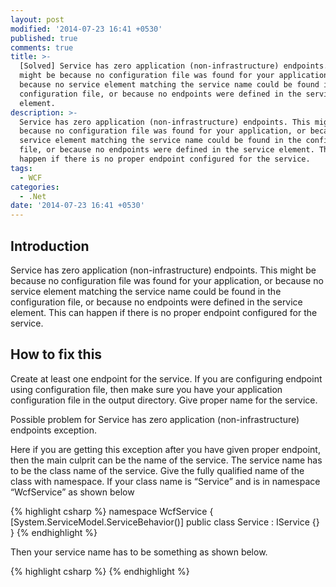 ```yaml
---
layout: post
modified: '2014-07-23 16:41 +0530'
published: true
comments: true
title: >-
  [Solved] Service has zero application (non-infrastructure) endpoints. This
  might be because no configuration file was found for your application, or
  because no service element matching the service name could be found in the
  configuration file, or because no endpoints were defined in the service
  element.
description: >-
  Service has zero application (non-infrastructure) endpoints. This might be
  because no configuration file was found for your application, or because no
  service element matching the service name could be found in the configuration
  file, or because no endpoints were defined in the service element. This can
  happen if there is no proper endpoint configured for the service.
tags:
  - WCF
categories:
  - .Net
date: '2014-07-23 16:41 +0530'
---
```

## Introduction

Service has zero application (non-infrastructure) endpoints. This might be because no configuration file was found for your application, or because no service element matching the service name could be found in the configuration file, or because no endpoints were defined in the service element. This can happen if there is no proper endpoint configured for the service.

## How to fix this

Create at least one endpoint for the service. If you are configuring endpoint using configuration file, then make sure you have your application configuration file in the output directory. Give proper name for the service.

Possible problem for Service has zero application (non-infrastructure) endpoints exception.

Here if you are getting this exception after you have given proper endpoint, then the main culprit can be the name of the service. The service name has to be the class name of the service. Give the fully qualified name of the class with namespace. If your class name is “Service” and is in namespace “WcfService” as shown below

{% highlight csharp %}
namespace WcfService {
[System.ServiceModel.ServiceBehavior()]
public class Service : IService
{}
}
{% endhighlight %}

Then your service name has to be something as shown below.

{% highlight csharp %}
<service name="WcfService.Service">
{% endhighlight %}